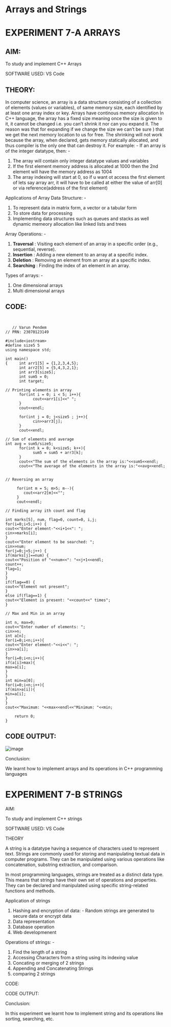 # Arrays and Strings

# EXPERIMENT 7-A ARRAYS

## AIM:

To study and implement C++ Arrays 

SOFTWARE USED: VS Code


## THEORY:

In computer science, an array is a data structure consisting of a collection of elements (values or variables), of same memory size, each identified by at least one array index or key.
Arrays have continous memory allocation
In C++ language, the array has a fixed size meaning once the size is given to it, it cannot be changed i.e. you can’t shrink it nor can you expand it. The reason was that for expanding if we change the size we can’t be sure ) that we get the next memory location to us for free. The shrinking will not work because the array, when declared, gets memory statically allocated, and thus compiler is the only one that can destroy it. 
For example: -
If an array is of the integer datatype, then: -
1. The array will contain only integer datatype values and variables
2. If the first element memory address is allocated at 1000 then the 2nd element will have the memory address as 1004
3. The array indexing will start at 0, so if u want ot access the first element of lets say array arr, it will have to be called at either the value of arr[0] or via reference(address of the first element)

 Applications of Array Data Structure: -
1. To represent data in matrix form, a vector or a tabular form
2. To store data for processing
3. Implementing data structures such as queues and stacks as well dynamic memeory allocation like linked lists and trees


 Array Operations: -
1. __Traversal__ : Visiting each element of an array in a specific order (e.g., sequential, reverse).
2. __Insertion__ : Adding a new element to an array at a specific index.
3. __Deletion__ : Removing an element from an array at a specific index.
4. __Searching__ : Finding the index of an element in an array.

 Types of arrays: -
1. One dimensional arrays
2. Multi dimensional arrays
   
## CODE:
```


   // Varun Pendem
// PRN: 23070123149

#include<iostream>
#define size5 5
using namespace std;

int main()
{     int arr1[5] = {1,2,3,4,5};
      int arr2[5] = {5,4,3,2,1};
      int arr3[size5];
      int sum5 = 0;
      int target;

// Printing elements in array
      for(int i = 0; i < 5; i++){
            cout<<arr1[i]<<" ";
      }
      cout<<endl;

      for(int j = 0; j<size5 ; j++){
            cin>>arr3[j];
      }
      cout<<endl;

// Sum of elements and average
int avg = sum5/size5;
      for(int k = 0; k<size5; k++){
            sum5 = sum5 + arr3[k];
      }
      cout<<"The sum of the elements in the array is:"<<sum5<<endl;
      cout<<"The average of the elements in the array is:"<<avg<<endl;


// Reversing an array 
     
     for(int m = 5; m>5; m--){
        cout<<arr2[m]<<"";
     }
     cout<<endl;

// Finding array ith count and flag

int marks[5], num, flag=0, count=0, i,j;
for(i=0;i<5;i++) {
cout<<"Enter element-"<<i+1<<": ";
cin>>marks[i];
}
cout<<"Enter element to be searched: ";
cin>>num;
for(j=0;j<5;j++) {
if(marks[j]==num) {
cout<<"Position of "<<num<<": "<<j+1<<endl;
count++;
flag=1;
}
}
if(flag==0) {
cout<<"Element not present";
}
else if(flag==1) {
cout<<"Element is present: "<<count<<" times";
}

// Max and Min in an array

int n, max=0;
cout<<"Enter number of elements: ";
cin>>n;
int a[n];
for(i=0;i<n;i++){
cout<<"Enter element-"<<i<<": ";
cin>>a[i];
}
for(i=0;i<n;i++){
if(a[i]>max){
max=a[i];
}
}
int min=a[0];
for(i=0;i<n;i++){
if(min>a[i]){
min=a[i];
}
}
cout<<"Maximum: "<<max<<endl<<"Minimum: "<<min;

    return 0;
}
```

## CODE OUTPUT:

![image](https://github.com/user-attachments/assets/3bc1f910-aa54-4676-9b0a-69d4db6893e4)





Conclusion:

We learnt how to implement arrays and its operations in C++ programming languages



# EXPERIMENT 7-B STRINGS 

 AIM:

To study and implement C++ strings

SOFTWARE USED: VS Code

 THEORY

A string is a datatype having a sequence of characters used to represent text. Strings are commonly used for storing and manipulating textual data in computer programs. They can be manipulated using various operations like concatenation, substring extraction, and comparison.

In most programming languages, strings are treated as a distinct data type. This means that strings have their own set of operations and properties. They can be declared and manipulated using specific string-related functions and methods.

 Application of strings

1. Hashing and encryption of data: - Random strings are generated to secure data or encrypt data
2. Data representation
3. Database operation
4. Web developmenent

 Operations of strings: -
1. Find the length of a string 
2. Accessing Characters	from a string using its indexing value
3. Concating or merging of 2 strings 
4. Appending and Concatenating Strings	
5. comparing 2 strings

CODE: 

CODE OUTPUT:

Conclusion:

In this experiment we learnt how to implement string and its operations like sorting, searching, etc.
